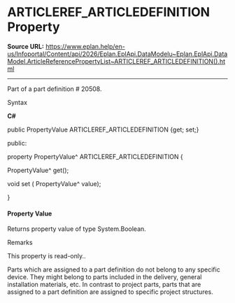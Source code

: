# ARTICLEREF_ARTICLEDEFINITION Property

**Source URL:** https://www.eplan.help/en-us/Infoportal/Content/api/2026/Eplan.EplApi.DataModelu~Eplan.EplApi.DataModel.ArticleReferencePropertyList~ARTICLEREF_ARTICLEDEFINITION().html

---

Part of a part definition # 20508.

Syntax

**C#**



public PropertyValue ARTICLEREF_ARTICLEDEFINITION {get; set;}

public:

property PropertyValue^ ARTICLEREF_ARTICLEDEFINITION {

   PropertyValue^ get();

   void set (    PropertyValue^ value);

}


#### Property Value

Returns property value of type System.Boolean.

Remarks

This property is read-only..

Parts which are assigned to a part definition do not belong to any specific device. They might belong to parts included in the delivery, general installation materials, etc. In contrast to project parts, parts that are assigned to a part definition are assigned to specific project structures.
